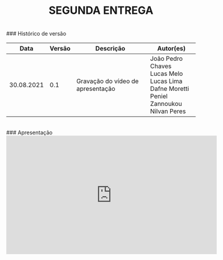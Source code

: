 # <center> SEGUNDA ENTREGA
<br>
### Histórico de versão<br>

|Data | Versão | Descrição | Autor(es)|
| -- | -- | -- | -- |
| 30.08.2021 | 0.1 | Gravação do vídeo de apresentação | João Pedro Chaves<br>Lucas Melo<br>Lucas Lima<br>Dafne Moretti<br>Peniel Zannoukou<br>Nilvan Peres|

<br>
### Apresentação

<center>
<iframe width="560" height="315" src="https://www.youtube.com/embed/_zd7bEtR7DI" title="YouTube video player" frameborder="0" allow="accelerometer; autoplay; clipboard-write; encrypted-media; gyroscope; picture-in-picture" allowfullscreen></iframe>

</div><br>
